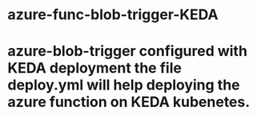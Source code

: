 # azure-func-blob-trigger-KEDA


# azure-blob-trigger configured with KEDA deployment the file deploy.yml will help deploying the azure function on KEDA kubenetes.
